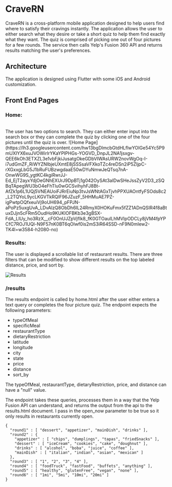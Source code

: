 # CraveRN

CraveRN is a cross-platform mobile application designed to help users find where to satisfy
their cravings instantly. The application allows the user to either search
what they desire or take a short quiz to help them find exactly what they want.
The quiz is comprised of picking one out of four pictures for a few rounds. The
service then calls Yelp's Fusion 360 API and returns results matching the user's
preferences.

## Architecture

The application is designed using Flutter with some iOS and Android customization.

## Front End Pages

### Home:

<br />
The user has two options to search. They can either enter input into the search box or they can complete the quiz
by clicking one of the four pictures until the quiz is over.
![Home Page](https://lh3.googleusercontent.com/hw13bgDlmcbGtdHLflwYOIGe54Yc5P9mUXIYX6xuJVOWirlrYKaYPIPHGs-YOGVD_DnpJL2NA1jsxgv-QEE6kOh3ETXZL3e1vbFjkiJusatgOkeGDbVIWAsURW2novWgOq-I-i7udGmZF_RiWYZNIbjeUXmtE8jSSSsaVFXkoTZc4reDSn2iP5ZljpC-rXGxxgLbG5J1bRuFUBzwgdaaE50wDYuNmwJeQTsq7nA-OnwWG9S_ygtKC4kgiRwrJJ-Ed_EjT2ayxYdjOeGNhEXUrJ9DpBTj1g042OySAt3aIDwSHeJssZyV2D3_zSQBqTApegWU3bO4eFhTlu0wGCSvihyhFJ8Bt-AfZk1p6L1UQj5VNEAUoiFJRrEiuNp3tvJsWNtAGxTjvhPPXUAOntfyFSOds8c2_L2TQYoL9ycLKGVTkRQlF96JZuzF_5HHMuAE7PZ-igPwtpOQfxeuiVj9oUH694_pFPJN-aPoPz5uxgUvA_LDvAlzQ8ObDh6IL24RmyX0HOKuFmx5fZZ1ADnQSIR4f8aBtuxDJjn5cFRm5OudHo9KUKlOFBKb3e3gBSX-FdA_LlUy_ho3RzX__cF0OnUJZpVjfIk8_fK0GTOauILhMVIpODCLy8jVM4fpYPCfC7ROJ1UQl-N9F57nK0BT6qOlwf0is2mS3iR64SSD-nF9N0mIew2-TK4l=w3584-h2080-no)

### Results:
The user is displayed a scrollable list of restaurant results. There are three filters that can be modified to show different results on the top labeled distance, price, and sort by.

![Results](https://lh3.googleusercontent.com/cb6ATPzO4epBrkAGVF6JGrcJ6mN7DE6eYovXdEIHs5Gc80pwmQNQH8Uecu6lY7UZ1BSOPHhVU_tHkxgCMeTPGnofYOTLsckoMm7KJFiNBkG9Znj2gYhOOl0_SgyiA_GSXhXQKz_YUt-JEXJAVPTQRUlXHKqDlKG_ivBuqdNzJcsBCyPptSNJD3hcS3njtukeyuna4xZzNpGagEnHwCMivo7msUtIQoMTZnbXZvJKaeCnkFZGqZxcvhXf-KJ7P8ekdtbn0szkmp2WDBnjBa1SdEd0izoXshRPlj-C2e0OPqVmjgEr34Vgqm_cwbUhP2ebwv_xEEG3cMP8h1vlik5Px_AYT5uNmJ1ZNiFRtaQILu0iuyBvqvJemTQupqiP0bPGXVuJECxk4afRwi2yqVmRHin5lEk1FnMVEbplYXr7mP3sz0RwB3u3-xRFJh7SnXSHmyvcRFkBL3qoXLlfK6xBOJYfeFepKjxwisI9fStfbQGcKGtWOpPrvKQ1LYeCUrP4VaBEsMtAzI2zVtRI25BF-LGoSp9OG-YTLPHChRXuwRq84S7kh7DTZxfel4xVBr1k-8LMwKliYOsYx0C2dHEVAsnxzr5LMBig6nEmi5Zk8k_nLQ3dCVisEQd0UnrO7U4Oa5ohfLhII02Yhh4ePtvEQns5YgJX3E5RBnyIywiLU3il38lFbmPgrzGY=w3584-h2080-no)

### /results
The results endpoint is called by home.html after the user either enters a text query or
completes the four picture quiz. The endpoint expects the following parameters:
* typeOfMeal
* specificMeal
* restaurantType
* dietaryRestriction
* latitude
* longitude
* city
* state
* price
* distance
* sort_by

The typeOfMeal, restaurantType, dietaryRestriction, price, and distance can have a "null" value.

The endpoint takes these queries, processes them in a way that the Yelp Fusion API can understand, and returns the output
from the api to the results.html document. I pass in the open_now parameter to be true so it only results in restaurants currently
open.
```
{
  "round1" : [ "dessert", "appetizer", "mainDish", "drinks" ],
  "round2" : {
    "appetizer" : [ "chips", "dumplings", "tapas", "friedSnacks" ],
    "dessert" : [ "iceCream", "cookies", "cake", "doughnut" ],
    "drinks" : [ "alcohol", "boba", "juice", "coffee" ],
    "mainDish" : [ "italian", "indian", "asian", "mexican" ]
  },
  "round3" : [ "1", "2", "3", "4" ],
  "round4" : [ "foodTruck", "fastFood", "buffets", "anything" ],
  "round5" : [ "healthy", "glutenFree", "vegan", "none" ],
  "round6" : [ "1mi", "5mi", "10mi", "20mi" ]
}
```